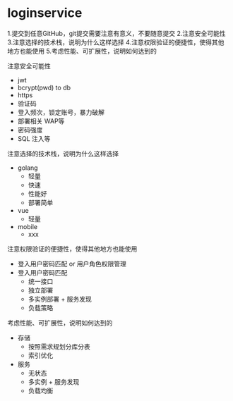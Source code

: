 # loginservice


1.提交到任意GitHub，git提交需要注意有意义，不要随意提交 
2.注意安全可能性
3.注意选择的技术栈，说明为什么这样选择
4.注意权限验证的便捷性，使得其他地方也能使用
5.考虑性能、可扩展性，说明如何达到的


注意安全可能性
* jwt
* bcrypt(pwd) to db
* https
* 验证码
* 登入频次，锁定账号，暴力破解
* 部署相关 WAP等
* 密码强度
* SQL 注入等


注意选择的技术栈，说明为什么这样选择
* golang
  * 轻量
  * 快速
  * 性能好
  * 部署简单
* vue
  * 轻量
* mobile
  * xxx

注意权限验证的便捷性，使得其他地方也能使用
* 登入用户密码匹配 or 用户角色权限管理
* 登入用户密码匹配
  * 统一接口
  * 独立部署
  * 多实例部署 + 服务发现
  * 负载策略


考虑性能、可扩展性，说明如何达到的
* 存储
  * 按照需求规划分库分表
  * 索引优化
* 服务
  * 无状态
  * 多实例 + 服务发现
  * 负载均衡